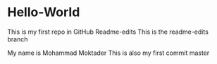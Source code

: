 # Hello-World
This is my first repo in GitHub
 Readme-edits
This is the readme-edits branch


My name is Mohammad Moktader
This is also my first commit
 master
